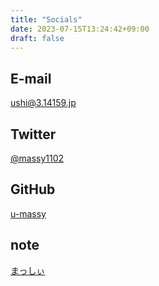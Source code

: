 ```yaml
---
title: "Socials"
date: 2023-07-15T13:24:42+09:00
draft: false
---
```


## E-mail
ushi@3.14159.jp

## Twitter
<i class="bi-alarm" style="font-size: 2rem; color: cornflowerblue;"></i>[@massy1102](https://twitter.com/massy1102)

## GitHub
[u-massy](https://github.com/u-massy)

## note
[まっしぃ](https://note.com/massy1102)